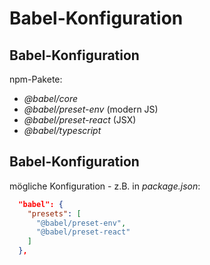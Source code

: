 # Babel-Konfiguration

## Babel-Konfiguration

npm-Pakete:

- _@babel/core_
- _@babel/preset-env_ (modern JS)
- _@babel/preset-react_ (JSX)
- _@babel/typescript_

## Babel-Konfiguration

mögliche Konfiguration - z.B. in _package.json_:

```json
  "babel": {
    "presets": [
      "@babel/preset-env",
      "@babel/preset-react"
    ]
  },
```
